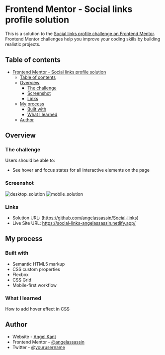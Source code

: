 # Frontend Mentor - Social links profile solution

This is a solution to the [Social links profile challenge on Frontend Mentor](https://www.frontendmentor.io/challenges/social-links-profile-UG32l9m6dQ). Frontend Mentor challenges help you improve your coding skills by building realistic projects. 

## Table of contents

- [Frontend Mentor - Social links profile solution](#frontend-mentor---social-links-profile-solution)
  - [Table of contents](#table-of-contents)
  - [Overview](#overview)
    - [The challenge](#the-challenge)
    - [Screenshot](#screenshot)
    - [Links](#links)
  - [My process](#my-process)
    - [Built with](#built-with)
    - [What I learned](#what-i-learned)
  - [Author](#author)

## Overview

### The challenge

Users should be able to:

- See hover and focus states for all interactive elements on the page

### Screenshot

![desktop_solution](./desktop_solution.jpg)
![mobile_solution](./mobile_solution.jpg)

### Links

- Solution URL: (https://github.com/angelassassin/Social-links)
- Live Site URL: https://social-links-angelassassin.netlify.app/

## My process

### Built with

- Semantic HTML5 markup
- CSS custom properties
- Flexbox
- CSS Grid
- Mobile-first workflow


### What I learned

How to add hover effect in CSS
## Author

- Website - [Angel Kant](https://social-links-angelassassin.netlify.app/)
- Frontend Mentor - [@angelassassin](https://www.frontendmentor.io/profile/angelassassin)
- Twitter - [@yourusername](https://www.twitter.com/yourusername)